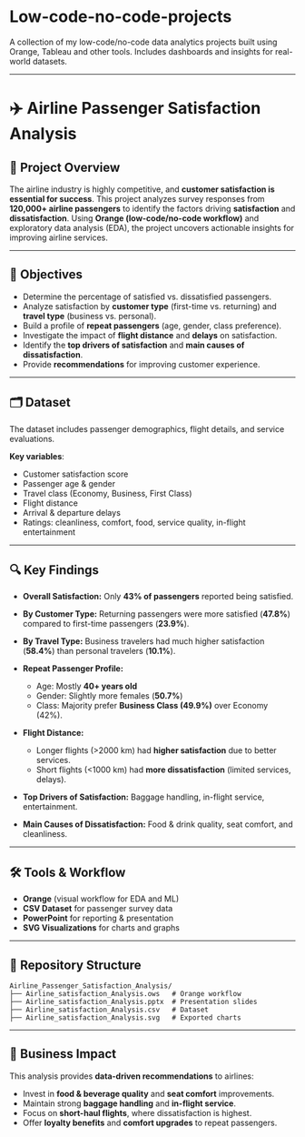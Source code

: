 # Low-code-no-code-projects
A collection of my low-code/no-code data analytics projects built using Orange, Tableau and other tools. Includes dashboards and insights for real-world datasets.

---

# ✈️ Airline Passenger Satisfaction Analysis

## 📌 Project Overview

The airline industry is highly competitive, and **customer satisfaction is essential for success**. This project analyzes survey responses from **120,000+ airline passengers** to identify the factors driving **satisfaction** and **dissatisfaction**. Using **Orange (low-code/no-code workflow)** and exploratory data analysis (EDA), the project uncovers actionable insights for improving airline services.

---

## 🎯 Objectives

* Determine the percentage of satisfied vs. dissatisfied passengers.
* Analyze satisfaction by **customer type** (first-time vs. returning) and **travel type** (business vs. personal).
* Build a profile of **repeat passengers** (age, gender, class preference).
* Investigate the impact of **flight distance** and **delays** on satisfaction.
* Identify the **top drivers of satisfaction** and **main causes of dissatisfaction**.
* Provide **recommendations** for improving customer experience.

---

## 🗂️ Dataset

The dataset includes passenger demographics, flight details, and service evaluations.

**Key variables**:

* Customer satisfaction score
* Passenger age & gender
* Travel class (Economy, Business, First Class)
* Flight distance
* Arrival & departure delays
* Ratings: cleanliness, comfort, food, service quality, in-flight entertainment

---

## 🔍 Key Findings

* **Overall Satisfaction:** Only **43% of passengers** reported being satisfied.
* **By Customer Type:** Returning passengers were more satisfied (**47.8%**) compared to first-time passengers (**23.9%**).
* **By Travel Type:** Business travelers had much higher satisfaction (**58.4%**) than personal travelers (**10.1%**).
* **Repeat Passenger Profile:**

  * Age: Mostly **40+ years old**
  * Gender: Slightly more females (**50.7%**)
  * Class: Majority prefer **Business Class (49.9%)** over Economy (42%).
* **Flight Distance:**

  * Longer flights (>2000 km) had **higher satisfaction** due to better services.
  * Short flights (<1000 km) had **more dissatisfaction** (limited services, delays).
* **Top Drivers of Satisfaction:** Baggage handling, in-flight service, entertainment.
* **Main Causes of Dissatisfaction:** Food & drink quality, seat comfort, and cleanliness.

---

## 🛠️ Tools & Workflow

* **Orange** (visual workflow for EDA and ML)
* **CSV Dataset** for passenger survey data
* **PowerPoint** for reporting & presentation
* **SVG Visualizations** for charts and graphs

---

## 📂 Repository Structure

```
Airline_Passenger_Satisfaction_Analysis/
├── Airline_satisfaction_Analysis.ows   # Orange workflow
├── Airline_satisfaction_Analysis.pptx  # Presentation slides
├── Airline_satisfaction_Analysis.csv   # Dataset
├── Airline_satisfaction_Analysis.svg   # Exported charts
```

---

## 🚀 Business Impact

This analysis provides **data-driven recommendations** to airlines:

* Invest in **food & beverage quality** and **seat comfort** improvements.
* Maintain strong **baggage handling** and **in-flight service**.
* Focus on **short-haul flights**, where dissatisfaction is highest.
* Offer **loyalty benefits** and **comfort upgrades** to repeat passengers.
